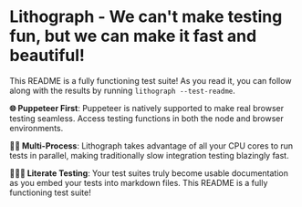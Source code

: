 # Lithograph - We can't make testing fun, but we can make it fast and beautiful!

This README is a fully functioning test suite! As you read it, you can follow along with the results by running `lithograph --test-readme`.

**🌐 Puppeteer First**: Puppeteer is natively supported to make real browser testing seamless. Access testing functions in both the node and browser environments.

**🏃🏽 Multi-Process**: Lithograph takes advantage of all your CPU cores to run tests in parallel, making traditionally slow integration testing blazingly fast.

**👩🏻‍💻 Literate Testing**: Your test suites truly become usable documentation as you embed your tests into markdown files. This README is a fully functioning test suite!

